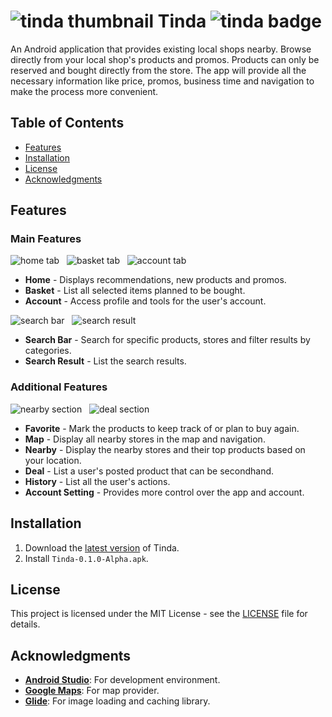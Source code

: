 # ![tinda thumbnail][tinda-thumbnail] Tinda ![tinda badge][tinda-badge]
An Android application that provides existing local shops nearby. Browse directly from your local shop's products and promos. Products can only be reserved and bought directly from the store. The app will provide all the necessary information like price, promos, business time and navigation to make the process more convenient.

## Table of Contents
- [Features](#features)
- [Installation](#installation)
- [License](#license)
- [Acknowledgments](#acknowledgments)

## Features
### Main Features
![home tab][home-tab] &nbsp;
![basket tab][basket-tab] &nbsp;
![account tab][account-tab]
- **Home** - Displays recommendations, new products and promos.
- **Basket** - List all selected items planned to be bought.
- **Account** - Access profile and tools for the user's account.

![search bar][search-bar] &nbsp;
![search result][search-result]
- **Search Bar** - Search for specific products, stores and filter results by categories.
- **Search Result** - List the search results.

### Additional Features
![nearby section][nearby-section] &nbsp;
![deal section][deal-section]
- **Favorite** - Mark the products to keep track of or plan to buy again.
- **Map** - Display all nearby stores in the map and navigation.
- **Nearby** - Display the nearby stores and their top products based on your location.
- **Deal** - List a user's posted product that can be secondhand.
- **History** - List all the user's actions.
- **Account Setting** - Provides more control over the app and account.

## Installation
1. Download the [latest version][release-page] of Tinda.
2. Install `Tinda-0.1.0-Alpha.apk`.

## License
This project is licensed under the MIT License - see the [LICENSE](LICENSE) file for details.

## Acknowledgments
- **[Android Studio][android-studio]**: For development environment.
- **[Google Maps][google-maps]**: For map provider.
- **[Glide][glide]**: For image loading and caching library.

<!-- Reference -->
[tinda-thumbnail]: https://github.com/Mindkerchief/Tinda/assets/130748576/ddc0b66d-b5b2-49dd-b8b0-50cb54552e38
[tinda-badge]: https://img.shields.io/badge/Android-Local_Shopping-17B978

[home-tab]: https://github.com/Mindkerchief/Tinda/assets/130748576/8bd781a3-3a9c-43c1-8844-8b608ff0fa5d
[basket-tab]: https://github.com/Mindkerchief/Tinda/assets/130748576/de6f8dda-cfcb-4e9e-a690-e2aa83a4445d
[account-tab]: https://github.com/Mindkerchief/Tinda/assets/130748576/9a66cd7c-2b93-41b1-b7c6-9d012c4acb0c
[search-bar]: https://github.com/Mindkerchief/Tinda/assets/130748576/6b70f3b1-8533-4a45-85c4-ba1918f6a262
[search-result]: https://github.com/Mindkerchief/Tinda/assets/130748576/d6e6985c-37e1-4743-a777-4abace6f509a
[nearby-section]: https://github.com/Mindkerchief/Tinda/assets/130748576/fd315f5a-049e-4f16-b006-a6e92bed009d
[deal-section]: https://github.com/Mindkerchief/Tinda/assets/130748576/7c2a8683-60d3-4d5c-ac8e-94cbdb103524

[release-page]: https://github.com/Mindkerchief/Tinda/releases
[readme-mkc-standard]: https://github.com/Mindkerchief/README-MKC-Standard
[android-studio]: https://developer.android.com/studio
[google-maps]: https://developers.google.com/maps
[glide]: https://bumptech.github.io/glide/
